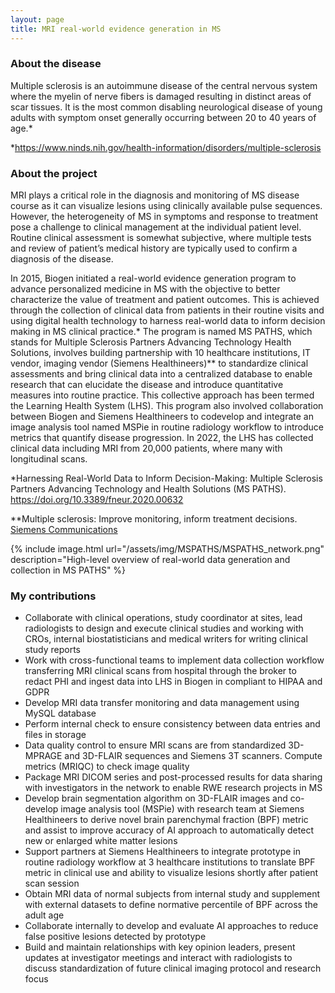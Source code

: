 ```yaml
---
layout: page
title: MRI real-world evidence generation in MS
---
```


### About the disease
Multiple sclerosis is an autoimmune disease of the central nervous system where the myelin of nerve fibers is damaged resulting in distinct areas of scar tissues. It is the most common disabling neurological disease of young adults with symptom onset generally occurring between 20 to 40 years of age.*

*<https://www.ninds.nih.gov/health-information/disorders/multiple-sclerosis>

### About the project
MRI plays a critical role in the diagnosis and monitoring of MS disease course as it can visualize lesions using clinically available pulse sequences. However, the heterogeneity of MS in symptoms and response to treatment pose a challenge to clinical management at the individual patient level. Routine clinical assessment is somewhat subjective, where multiple tests and review of patient’s medical history are typically used to confirm a diagnosis of the disease.

In 2015, Biogen initiated a real-world evidence generation program to advance personalized medicine in MS with the objective to better characterize the value of treatment and patient outcomes. This is achieved through the collection of clinical data from patients in their routine visits and using digital health technology to harness real-world data to inform decision making in MS clinical practice.* The program is named MS PATHS, which stands for Multiple Sclerosis Partners Advancing Technology Health Solutions, involves building partnership with 10 healthcare institutions, IT vendor, imaging vendor (Siemens Healthineers)** to standardize clinical assessments and bring clinical data into a centralized database to enable research that can elucidate the disease and introduce quantitative measures into routine practice. This collective approach has been termed the Learning Health System (LHS). This program also involved collaboration between Biogen and Siemens Healthineers to codevelop and integrate an image analysis tool named MSPie in routine radiology workflow to introduce metrics that quantify disease progression. In 2022, the LHS has collected clinical data including MRI from 20,000 patients, where many with longitudinal scans.

*Harnessing Real-World Data to Inform Decision-Making: Multiple Sclerosis Partners Advancing Technology and Health Solutions (MS PATHS).
<https://doi.org/10.3389/fneur.2020.00632>

**Multiple sclerosis: Improve monitoring, inform treatment decisions.
[Siemens Communications](https://www.siemens-healthineers.com/perspectives/neuro-mri-collaborations)

{% include image.html url="/assets/img/MSPATHS/MSPATHS_network.png" description="High-level overview of real-world data generation and collection in MS PATHS" %}

### My contributions
* Collaborate with clinical operations, study coordinator at sites, lead radiologists to design and execute clinical studies and working with CROs, internal biostatisticians and medical writers for writing clinical study reports
* Work with cross-functional teams to implement data collection workflow transferring MRI clinical scans from hospital through the broker to redact PHI and ingest data into LHS in Biogen in compliant to HIPAA and GDPR
* Develop MRI data transfer monitoring and data management using MySQL database
* Perform internal check to ensure consistency between data entries and files in storage
* Data quality control to ensure MRI scans are from standardized 3D-MPRAGE and 3D-FLAIR sequences and Siemens 3T scanners. Compute metrics (MRIQC) to check image quality
* Package MRI DICOM series and post-processed results for data sharing with investigators in the network to enable RWE research projects in MS
* Develop brain segmentation algorithm on 3D-FLAIR images and co-develop image analysis tool (MSPie) with research team at Siemens Healthineers to derive novel brain parenchymal fraction (BPF) metric and assist to improve accuracy of AI approach to automatically detect new or enlarged white matter lesions
* Support partners at Siemens Healthineers to integrate prototype in routine radiology workflow at 3 healthcare institutions to translate BPF metric in clinical use and ability to visualize lesions shortly after patient scan session
* Obtain MRI data of normal subjects from internal study and supplement with external datasets to define normative percentile of BPF across the adult age
* Collaborate internally to develop and evaluate AI approaches to reduce false positive lesions detected by prototype
* Build and maintain relationships with key opinion leaders, present updates at investigator meetings and interact with radiologists to discuss standardization of future clinical imaging protocol and research focus
